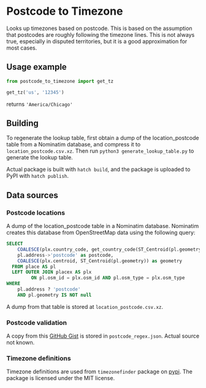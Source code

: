 # Postcode to Timezone

Looks up timezones based on postcode. This is based on the assumption that postcodes are roughly following the timezone lines. This is not always true, especially in disputed territories, but it is a good approximation for most cases.

## Usage example

```python
from postcode_to_timezone import get_tz

get_tz('us', '12345')
```

returns `'America/Chicago'`

## Building

To regenerate the lookup table, first obtain a dump of the location_postcode table from a Nominatim database, and compress it to `location_postcode.csv.xz`. Then run `python3 generate_lookup_table.py` to generate the lookup table.

Actual package is built with `hatch build`, and the package is uploaded to PyPI with `hatch publish`.

## Data sources

### Postcode locations

A dump of the location_postcode table in a Nominatim database. Nominatim creates this database from OpenStreetMap data using the following query:

```sql
SELECT
    COALESCE(plx.country_code, get_country_code(ST_Centroid(pl.geometry))) as country_code,
    pl.address->'postcode' as postcode,
    COALESCE(plx.centroid, ST_Centroid(pl.geometry)) as geometry
  FROM place AS pl
  LEFT OUTER JOIN placex AS plx
         ON pl.osm_id = plx.osm_id AND pl.osm_type = plx.osm_type
WHERE 
	pl.address ? 'postcode'
	AND pl.geometry IS NOT null
```

A dump from that table is stored at `location_postcode.csv.xz`.

### Postcode validation

A copy from this [GitHub Gist](https://gist.githubusercontent.com/lkopocinski/bd4494588458f5a8cc8ffbd12a4deefd/raw/6bc84f50091852ecfa0ee6ea4b506cabcea1cc52/postal_codes_regex.json) is stored in `postcode_regex.json`. Actual source not known.

### Timezone definitions

Timezone definitions are used from `timezonefinder` package on [pypi](https://pypi.org/project/timezonefinder/). The package is licensed under the MIT license.